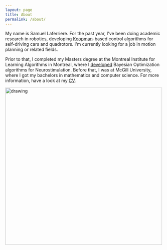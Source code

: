 ```yaml
---
layout: page
title: About
permalink: /about/
---
```


My name is Samuel Laferriere. For the past year, I've been doing academic research in robotics, developing [Koopman](https://fluids.ac.uk/files/meetings/KoopmanNotes.1575558616.pdf)-based control algorithms for self-driving cars and quadrotors. I'm currently looking for a job in motion planning or related fields. 

Prior to that, I completed my Masters degree at the Montreal Institute for Learning Algorithms in Montreal, where I [developed]((https://ieeexplore.ieee.org/document/9062604)) Bayesian Optimization algorithms for Neurostimulation. Before that, I was at McGill University, where I got my bachelors in mathematics and computer science. For more information, have a look at my [CV](/assets/pdf/CV_Samuel_Laferriere.pdf).

<img src="/assets/images/sam_chambre_small.jpg" alt="drawing" width="500"/>

